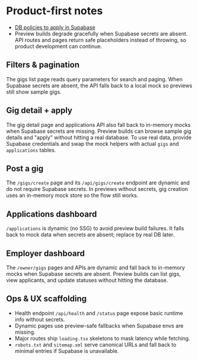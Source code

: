 # Product-first notes

- [DB policies to apply in Supabase](./rls.sql)
- Preview builds degrade gracefully when Supabase secrets are absent. API routes and pages return safe placeholders instead of throwing, so product development can continue.

## Filters & pagination
The gigs list page reads query parameters for search and paging. When Supabase secrets are absent, the API falls back to a local mock so previews still show sample gigs.

## Gig detail + apply
The gig detail page and applications API also fall back to in-memory mocks when
Supabase secrets are missing. Preview builds can browse sample gig details and
"apply" without hitting a real database. To use real data, provide Supabase
credentials and swap the mock helpers with actual `gigs` and `applications`
tables.

## Post a gig

The `/gigs/create` page and its `/api/gigs/create` endpoint are dynamic and do
not require Supabase secrets. In previews without secrets, gig creation uses an
in-memory mock store so the flow still works.

## Applications dashboard

`/applications` is dynamic (no SSG) to avoid preview build failures. It falls
back to mock data when secrets are absent; replace by real DB later.

## Employer dashboard

The `/owner/gigs` pages and APIs are dynamic and fall back to in-memory mocks
when Supabase secrets are absent. Preview builds can list gigs, view applicants,
and update statuses without hitting the database.

## Ops & UX scaffolding

- Health endpoint `/api/health` and `/status` page expose basic runtime info without secrets.
- Dynamic pages use preview-safe fallbacks when Supabase envs are missing.
- Major routes ship `loading.tsx` skeletons to mask latency while fetching.
- `robots.txt` and `sitemap.xml` serve canonical URLs and fall back to minimal entries if Supabase is unavailable.
